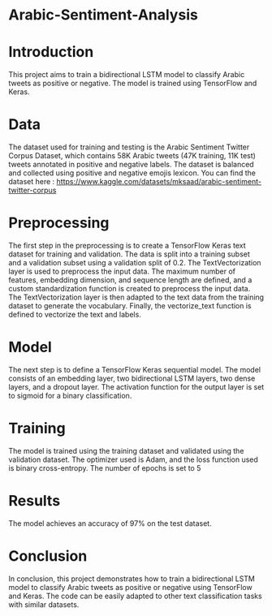 # Arabic-Sentiment-Analysis
# Introduction
This project aims to train a bidirectional LSTM model to classify Arabic tweets as positive or negative. The model is trained using TensorFlow and Keras.
# Data
The dataset used for training and testing is the Arabic Sentiment Twitter Corpus Dataset, which contains 58K Arabic tweets (47K training, 11K test) tweets annotated in positive and negative labels. The dataset is balanced and collected using positive and negative emojis lexicon.
You can find the dataset here : https://www.kaggle.com/datasets/mksaad/arabic-sentiment-twitter-corpus
# Preprocessing
The first step in the preprocessing is to create a TensorFlow Keras text dataset for training and validation. The data is split into a training subset and a validation subset using a validation split of 0.2. The TextVectorization layer is used to preprocess the input data. The maximum number of features, embedding dimension, and sequence length are defined, and a custom standardization function is created to preprocess the input data. The TextVectorization layer is then adapted to the text data from the training dataset to generate the vocabulary. Finally, the vectorize_text function is defined to vectorize the text and labels.
# Model
The next step is to define a TensorFlow Keras sequential model. The model consists of an embedding layer, two bidirectional LSTM layers, two dense layers, and a dropout layer. The activation function for the output layer is set to sigmoid for a binary classification.

# Training
The model is trained using the training dataset and validated using the validation dataset. The optimizer used is Adam, and the loss function used is binary cross-entropy. The number of epochs is set to 5
# Results
The model achieves an accuracy of 97% on the test dataset.
# Conclusion
In conclusion, this project demonstrates how to train a bidirectional LSTM model to classify Arabic tweets as positive or negative using TensorFlow and Keras. The code can be easily adapted to other text classification tasks with similar datasets.
